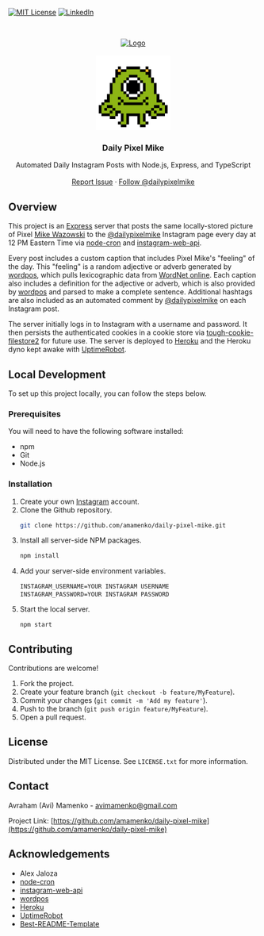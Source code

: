 [![MIT License][license-shield]][license-url]
[![LinkedIn][linkedin-shield]][linkedin-url]

<!-- PROJECT LOGO -->
<br />
<p align="center">
  <a href="https://github.com/amamenko/inky-doodle">
    <img src="https://i.imgur.com/KXPwAad.png" alt="Logo" width="500"  />
  </a>
  
  <br/>
  <br/>
  
  <img src="./pixel_mike.jpg" width="150" />

  <h3 align="center">Daily Pixel Mike</h3>

  <p align="center">
    Automated Daily Instagram Posts with Node.js, Express, and TypeScript
    <br />
    <br />
    <a href="https://github.com/amamenko/daily-pixel-mike/issues">Report Issue</a> 
    ·
    <a href="https://www.instagram.com/dailypixelmike/">Follow @dailypixelmike</a> 
  </p>
</p>

## Overview

This project is an [Express](https://expressjs.com) server that posts the same locally-stored picture of Pixel [Mike Wazowski](https://pixar.fandom.com/wiki/Mike_Wazowski) to the [@dailypixelmike](https://www.instagram.com/dailypixelmike/) Instagram page every day at 12 PM Eastern Time via [node-cron](https://www.npmjs.com/package/node-cron) and [instagram-web-api](https://www.npmjs.com/package/instagram-web-api). 

Every post includes a custom caption that includes Pixel Mike's "feeling" of the day. This "feeling" is a random adjective or adverb generated by [wordpos](https://www.npmjs.com/package/wordpos), which pulls lexicographic data from [WordNet online](http://wordnetweb.princeton.edu/perl/webwn). Each caption also includes a definition for the adjective or adverb, which is also provided by [wordpos](https://www.npmjs.com/package/wordpos) and parsed to make a complete sentence. Additional hashtags are also included as an automated comment by [@dailypixelmike](https://www.instagram.com/dailypixelmike/) on each Instagram post.

The server initially logs in to Instagram with a username and password. It then persists the authenticated cookies in a cookie store via [tough-cookie-filestore2](https://www.npmjs.com/package/tough-cookie-filestore2) for future use. The server is deployed to [Heroku](https://www.heroku.com) and the Heroku dyno kept awake with [UptimeRobot](https://uptimerobot.com/).

## Local Development

To set up this project locally, you can follow the steps below.

### Prerequisites

You will need to have the following software installed:

- npm
- Git
- Node.js

### Installation

1. Create your own [Instagram](https://www.instagram.com/) account.
2. Clone the Github repository.
   ```sh
   git clone https://github.com/amamenko/daily-pixel-mike.git
   ```
3. Install all server-side NPM packages.
   ```sh
   npm install
   ```
4. Add your server-side environment variables.
   ```JS
   INSTAGRAM_USERNAME=YOUR INSTAGRAM USERNAME
   INSTAGRAM_PASSWORD=YOUR INSTAGRAM PASSWORD 
   ```  
5. Start the local server.
   ```JS
   npm start
   ``` 

<!-- CONTRIBUTING -->

## Contributing

Contributions are welcome!

1. Fork the project.
2. Create your feature branch (`git checkout -b feature/MyFeature`).
3. Commit your changes (`git commit -m 'Add my feature'`).
4. Push to the branch (`git push origin feature/MyFeature`).
5. Open a pull request.

<!-- LICENSE -->

## License

Distributed under the MIT License. See `LICENSE.txt` for more information.

<!-- CONTACT -->

## Contact

Avraham (Avi) Mamenko - avimamenko@gmail.com

Project Link: [https://github.com/amamenko/daily-pixel-mike](https://github.com/amamenko/daily-pixel-mike)

<!-- ACKNOWLEDGEMENTS -->

## Acknowledgements

- Alex Jaloza 
- [node-cron](https://www.npmjs.com/package/node-cron)
- [instagram-web-api](https://www.npmjs.com/package/instagram-web-api) 
- [wordpos](https://www.npmjs.com/package/wordpos)
- [Heroku](https://www.heroku.com) 
- [UptimeRobot](https://uptimerobot.com/)
- [Best-README-Template](https://github.com/othneildrew/Best-README-Template)

<!-- MARKDOWN LINKS & IMAGES -->

[license-shield]: https://img.shields.io/github/license/othneildrew/Best-README-Template.svg?style=for-the-badge
[license-url]: https://github.com/amamenko/daily-pixel-mike/blob/master/LICENSE.txt
[linkedin-shield]: https://img.shields.io/badge/-LinkedIn-black.svg?style=for-the-badge&logo=linkedin&colorB=555
[linkedin-url]: https://www.linkedin.com/in/avrahammamenko
